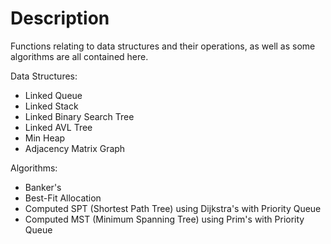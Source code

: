 # Description
Functions relating to data structures and their operations, as well as some algorithms are all contained here.

Data Structures:
  - Linked Queue
  - Linked Stack
  - Linked Binary Search Tree
  - Linked AVL Tree
  - Min Heap
  - Adjacency Matrix Graph

Algorithms:
  - Banker's
  - Best-Fit Allocation
  - Computed SPT (Shortest Path Tree) using Dijkstra's with Priority Queue
  - Computed MST (Minimum Spanning Tree) using Prim's with Priority Queue
